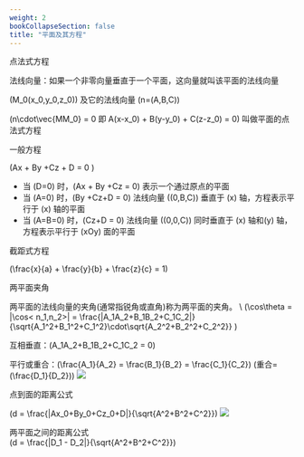 ```yaml
---
weight: 2
bookCollapseSection: false
title: "平面及其方程"
---
```


点法式方程

法线向量：如果一个非零向量垂直于一个平面，这向量就叫该平面的法线向量

\(M_0(x_0,y_0,z_0)\) 及它的法线向量 \(n=(A,B,C)\)

\(n\cdot\vec{MM_0} = 0 即 A(x-x_0) + B(y-y_0) + C(z-z_0) = 0\) 叫做平面的点法式方程

一般方程

\(Ax + By +Cz + D = 0 \)

- 当 \(D=0\) 时，\(Ax + By +Cz = 0\) 表示一个通过原点的平面
- 当 \(A=0\) 时，\(By +Cz+D = 0\) 法线向量 \((0,B,C)\) 垂直于 \(x\) 轴，方程表示平行于 \(x\) 轴的平面
- 当 \(A=B=0\) 时，\(Cz+D = 0\) 法线向量 \((0,0,C)\) 同时垂直于 \(x\) 轴和\(y\) 轴，方程表示平行于 \(xOy\) 面的平面

截距式方程

\(\frac{x}{a} + \frac{y}{b} + \frac{z}{c} = 1\)

两平面夹角

两平面的法线向量的夹角(通常指锐角或直角)称为两平面的夹角。 \\
\(\cos\theta = |\cos< n_1,n_2>| = \frac{|A_1A_2+B_1B_2+C_1C_2|}{\sqrt{A_1^2+B_1^2+C_1^2}\cdot\sqrt{A_2^2+B_2^2+C_2^2}} \)

互相垂直：\(A_1A_2+B_1B_2+C_1C_2 = 0\)  

平行或重合：\(\frac{A_1}{A_2} = \frac{B_1}{B_2} = \frac{C_1}{C_2}\) (重合=\(\frac{D_1}{D_2}\))
![](/data/image/math/vector/image-20240909113248002.png)

点到面的距离公式

\(d = \frac{|Ax_0+By_0+Cz_0+D|}{\sqrt{A^2+B^2+C^2}}\)
![](/data/image/math/vector/image-20240909114410829.png)

两平面之间的距离公式  
\(d = \frac{|D_1 - D_2|}{\sqrt{A^2+B^2+C^2}}\)
